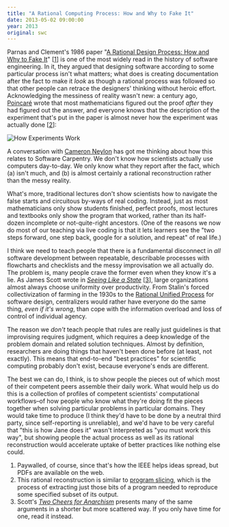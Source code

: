 ```yaml
---
title: "A Rational Computing Process: How and Why to Fake It"
date: 2013-05-02 09:00:00
year: 2013
original: swc
---
```

<p>
  Parnas and Clement's 1986 paper
  "<a href="http://dl.acm.org/citation.cfm?id=9800">A Rational Design Process: How and Why to Fake It</a>" [<a href="#footnote-1">1</a>]
  is one of the most widely read in the history of software engineering.
  In it, they argued that designing software according to some particular process isn't what matters;
  what does is creating documentation after the fact to make it <em>look</em> as though a rational process was followed
  so that other people can retrace the designers' thinking without heroic effort.
  Acknowledging the messiness of reality wasn't new:
  a century ago,
  <a href="http://en.wikipedia.org/wiki/Henri_Poincar%C3%A9#Philosophy">Poincaré</a> wrote that
  most mathematicians figured out the proof <em>after</em> they had figured out the answer,
  and everyone knows that the description of the experiment that's put in the paper
  is almost never how the experiment was actually done
  [<a href="#footnote-2">2</a>]:
</p>
<p>
  <img src="{{'/files/2013/05/how-experiments-work.png' | relative_url}}" alt="How Experiments Work" />
</p>
<p>
  A conversation with <a href="http://cameronneylon.net/">Cameron Neylon</a>
  has got me thinking about how this relates to Software Carpentry.
  We don't know how scientists actually use computers day-to-day.
  We only know what they report after the fact,
  which (a) isn't much,
  and (b) is almost certainly a rational reconstruction
  rather than the messy reality.
</p>
<p>
  What's more,
  traditional lectures don't show scientists how to navigate
  the false starts and circuitous by-ways of real coding.
  Instead,
  just as most mathematicians only show students finished, perfect proofs,
  most lectures and textbooks only show the program that worked,
  rather than its half-dozen incomplete or not-quite-right ancestors.
  (One of the reasons we now do most of our teaching via live coding
  is that it lets learners see the
  "two steps forward, one step back, google for a solution, and repeat"
  of real life.)
</p>
<p>
  I think we need to teach people that
  there is a fundamental disconnect in <em>all</em> software development
  between repeatable, describable processes with flowcharts and checklists
  and the messy improvisation we all actually do.
  The problem is,
  many people crave the former
  even when they know it's a lie.
  As James Scott wrote in <a href="http://www.amazon.com/Seeing-Like-State-Institution-University/dp/0300078153/"><cite>Seeing Like a State</cite></a> [<a href="#footnote-3">3</a>],
  large organizations almost always choose uniformity over productivity.
  From Stalin's forced collectivization of farming in the 1930s
  to the <a href="http://en.wikipedia.org/wiki/IBM_Rational_Unified_Process">Rational Unified Process</a> for software design,
  centralizers would rather have everyone do the same thing,
  <em>even if it's wrong</em>,
  than cope with the information overload and loss of control of individual agency.
</p>
<p>
  The reason we <em>don't</em> teach people
  that rules are really just guidelines
  is that improvising requires judgment,
  which requires a deep knowledge of the problem domain and related solution techniques.
  Almost by definition,
  researchers are doing things that haven't been done before
  (at least, not exactly).
  This means that end-to-end "best practices" for scientific computing probably don't exist,
  because everyone's ends are different.
</p>
<p>
  The best we can do,
  I think,
  is to show people the pieces out of which
  most of their competent peers assemble their daily work.
  What would help us do this is
  a collection of profiles of competent scientists' computational workflows–of
  how people who know what they're doing fit the pieces together
  when solving particular problems in particular domains.
  They would take time to produce
  (I think they'd have to be done by a neutral third party,
  since self-reporting is unreliable),
  and we'd have to be very careful that
  "this is how Jane does it"
  wasn't interpreted as
  "you must work this way",
  but showing people the actual process as well as its rational reconstruction
  would accelerate uptake of better practices
  like nothing else could.
</p>
<ol>
  <li id="footnote-1">
    Paywalled, of course, since that's how the IEEE helps ideas spread, but PDFs are available on the web.
  </li>
  <li id="footnote-2">
    This rational reconstruction is similar to <a href="http://en.wikipedia.org/wiki/Program_slicing">program slicing</a>,
    which is the process of extracting just those bits of a program
    needed to reproduce some specified subset of its output.
  </li>
  <li id="footnote-3">
    Scott's <a href="http://www.amazon.com/Two-Cheers-Anarchism-Autonomy-Meaningful/dp/0691155291/"><cite>Two Cheers for Anarchism</cite></a> presents many of the same arguments
    in a shorter but more scattered way.
    If you only have time for one, read it instead.
  </li>
</ol>
